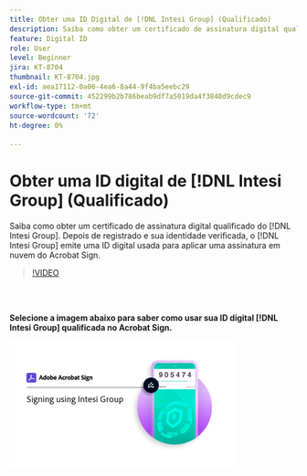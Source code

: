 ```yaml
---
title: Obter uma ID Digital de [!DNL Intesi Group] (Qualificado)
description: Saiba como obter um certificado de assinatura digital qualificado do  [!DNL Intesi Group]
feature: Digital ID
role: User
level: Beginner
jira: KT-8704
thumbnail: KT-8704.jpg
exl-id: aea17112-0a06-4ea6-8a44-9f4ba5eebc29
source-git-commit: 452299b2b786beab9df7a5019da4f3840d9cdec9
workflow-type: tm+mt
source-wordcount: '72'
ht-degree: 0%

---
```


# Obter uma ID digital de [!DNL Intesi Group] (Qualificado)

Saiba como obter um certificado de assinatura digital qualificado do [!DNL Intesi Group]. Depois de registrado e sua identidade verificada, o [!DNL Intesi Group] emite uma ID digital usada para aplicar uma assinatura em nuvem do Acrobat Sign.

>[!VIDEO](https://video.tv.adobe.com/v/3449033?quality=12&learn=on&hidetitle=true&captions=por_br)

<br> 

**Selecione a imagem abaixo para saber como usar sua ID digital [!DNL Intesi Group] qualificada no Acrobat Sign.**

[![imagem](assets/IntesiSign_400.png)](intesi-sign.md)
